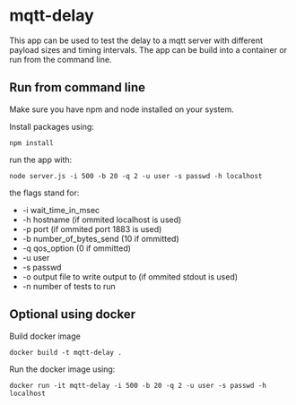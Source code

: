# mqtt-delay

This app can be used to test the delay to a mqtt server with different payload sizes and timing intervals. The app can be build into a container or run from the command line.

## Run from command line

Make sure you have npm and node installed on your system.

Install packages using: 
```
npm install
```

run the app with:
```
node server.js -i 500 -b 20 -q 2 -u user -s passwd -h localhost
```
the flags stand for:
 * -i wait_time_in_msec
 * -h hostname (if ommited localhost is used)
 * -p port (if ommited port 1883 is used)
 * -b number_of_bytes_send (10 if ommitted)
 * -q qos_option (0 if ommitted)
 * -u user
 * -s passwd
 * -o output file to write output to (if ommited stdout is used)
 * -n number of tests to run


## Optional using docker

Build docker image
```
docker build -t mqtt-delay .
```

Run the docker image using:
```
docker run -it mqtt-delay -i 500 -b 20 -q 2 -u user -s passwd -h localhost
```


